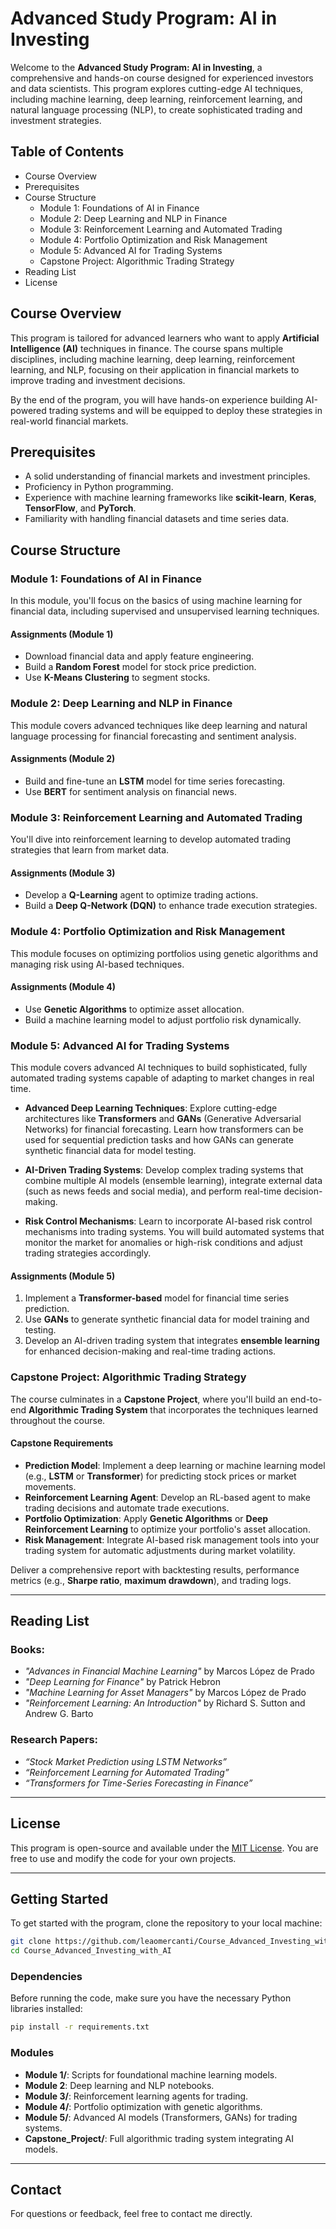 # **Advanced Study Program: AI in Investing**

Welcome to the **Advanced Study Program: AI in Investing**, a comprehensive and hands-on course designed for experienced investors and data scientists. 
This program explores cutting-edge AI techniques, including machine learning, deep learning, reinforcement learning, and natural language processing (NLP), to create sophisticated trading and investment strategies.

## **Table of Contents**
- Course Overview
- Prerequisites
- Course Structure
  - Module 1: Foundations of AI in Finance
  - Module 2: Deep Learning and NLP in Finance
  - Module 3: Reinforcement Learning and Automated Trading
  - Module 4: Portfolio Optimization and Risk Management
  - Module 5: Advanced AI for Trading Systems
  - Capstone Project: Algorithmic Trading Strategy
- Reading List
- License


## **Course Overview**
This program is tailored for advanced learners who want to apply **Artificial Intelligence (AI)** techniques in finance. 
The course spans multiple disciplines, including machine learning, deep learning, reinforcement learning, and NLP, focusing on their application in financial markets to improve trading and investment decisions.

By the end of the program, you will have hands-on experience building AI-powered trading systems and will be equipped to deploy these strategies in real-world financial markets.


## **Prerequisites**
- A solid understanding of financial markets and investment principles.
- Proficiency in Python programming.
- Experience with machine learning frameworks like **scikit-learn**, **Keras**, **TensorFlow**, and **PyTorch**.
- Familiarity with handling financial datasets and time series data.


## **Course Structure**

### **Module 1: Foundations of AI in Finance**
In this module, you'll focus on the basics of using machine learning for financial data, including supervised and unsupervised learning techniques.

#### **Assignments (Module 1)**
- Download financial data and apply feature engineering.
- Build a **Random Forest** model for stock price prediction.
- Use **K-Means Clustering** to segment stocks.


### **Module 2: Deep Learning and NLP in Finance**
This module covers advanced techniques like deep learning and natural language processing for financial forecasting and sentiment analysis.

#### **Assignments (Module 2)**
- Build and fine-tune an **LSTM** model for time series forecasting.
- Use **BERT** for sentiment analysis on financial news.


### **Module 3: Reinforcement Learning and Automated Trading**
You'll dive into reinforcement learning to develop automated trading strategies that learn from market data.

#### **Assignments (Module 3)**
- Develop a **Q-Learning** agent to optimize trading actions.
- Build a **Deep Q-Network (DQN)** to enhance trade execution strategies.


### **Module 4: Portfolio Optimization and Risk Management**
This module focuses on optimizing portfolios using genetic algorithms and managing risk using AI-based techniques.

#### **Assignments (Module 4)**
- Use **Genetic Algorithms** to optimize asset allocation.
- Build a machine learning model to adjust portfolio risk dynamically.


### **Module 5: Advanced AI for Trading Systems**
This module covers advanced AI techniques to build sophisticated, fully automated trading systems capable of adapting to market changes in real time.

- **Advanced Deep Learning Techniques**: Explore cutting-edge architectures like **Transformers** and **GANs** (Generative Adversarial Networks) for financial forecasting. Learn how transformers can be used for sequential prediction tasks and how GANs can generate synthetic financial data for model testing.
  
- **AI-Driven Trading Systems**: Develop complex trading systems that combine multiple AI models (ensemble learning), integrate external data (such as news feeds and social media), and perform real-time decision-making.

- **Risk Control Mechanisms**: Learn to incorporate AI-based risk control mechanisms into trading systems. You will build automated systems that monitor the market for anomalies or high-risk conditions and adjust trading strategies accordingly.

#### **Assignments (Module 5)**
1. Implement a **Transformer-based** model for financial time series prediction.
2. Use **GANs** to generate synthetic financial data for model training and testing.
3. Develop an AI-driven trading system that integrates **ensemble learning** for enhanced decision-making and real-time trading actions.


### **Capstone Project: Algorithmic Trading Strategy**
The course culminates in a **Capstone Project**, where you'll build an end-to-end **Algorithmic Trading System** that incorporates the techniques learned throughout the course.

#### **Capstone Requirements**
- **Prediction Model**: Implement a deep learning or machine learning model (e.g., **LSTM** or **Transformer**) for predicting stock prices or market movements.
- **Reinforcement Learning Agent**: Develop an RL-based agent to make trading decisions and automate trade executions.
- **Portfolio Optimization**: Apply **Genetic Algorithms** or **Deep Reinforcement Learning** to optimize your portfolio's asset allocation.
- **Risk Management**: Integrate AI-based risk management tools into your trading system for automatic adjustments during market volatility.
  
Deliver a comprehensive report with backtesting results, performance metrics (e.g., **Sharpe ratio**, **maximum drawdown**), and trading logs.

---

## **Reading List**

### **Books**:
- *"Advances in Financial Machine Learning"* by Marcos López de Prado
- *"Deep Learning for Finance"* by Patrick Hebron
- *"Machine Learning for Asset Managers"* by Marcos López de Prado
- *"Reinforcement Learning: An Introduction"* by Richard S. Sutton and Andrew G. Barto

### **Research Papers**:
- *“Stock Market Prediction using LSTM Networks”*
- *“Reinforcement Learning for Automated Trading”*
- *“Transformers for Time-Series Forecasting in Finance”*

---

## **License**
This program is open-source and available under the [MIT License](LICENSE). You are free to use and modify the code for your own projects.

---

## **Getting Started**
To get started with the program, clone the repository to your local machine:

```bash
git clone https://github.com/leaomercanti/Course_Advanced_Investing_with_AI.git
cd Course_Advanced_Investing_with_AI
```

### **Dependencies**
Before running the code, make sure you have the necessary Python libraries installed:

```bash
pip install -r requirements.txt
```

### **Modules**
- **Module 1/**: Scripts for foundational machine learning models.
- **Module 2**: Deep learning and NLP notebooks.
- **Module 3/**: Reinforcement learning agents for trading.
- **Module 4/**: Portfolio optimization with genetic algorithms.
- **Module 5/**: Advanced AI models (Transformers, GANs) for trading systems.
- **Capstone_Project/**: Full algorithmic trading system integrating AI models.

---

## **Contact**
For questions or feedback, feel free to contact me directly.
